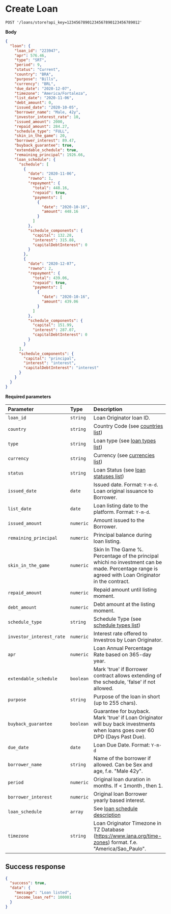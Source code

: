# Create Loan

```http
POST '/loans/store?api_key=12345678901234567890123456789012'
```

**Body**

```json
{
  "loan": {
    "loan_id": "223947",
    "apr": 576.46,
    "type": "SRT",
    "period": 9,
    "status": "Current",
    "country": "BRA",
    "purpose": "Bills",
    "currency": "BRL",
    "due_date": "2020-12-07",
    "timezone": "America/Fortaleza",
    "list_date": "2020-11-06",
    "debt_amount": 0,
    "issued_date": "2020-10-05",
    "borrower_name": "Male, 42y",
    "investor_interest_rate": 10,
    "issued_amount": 2000,
    "repaid_amount": 284.27,
    "schedule_type": "FULL",
    "skin_in_the_game": 20,
    "borrower_interest": 89.47,
    "buyback_guarantee": true,
    "extendable_schedule": true,
    "remaining_principal": 1926.66,
    "loan_schedule": {
      "schedule": [
        {
          "date": "2020-11-06",
          "rowno": 1,
          "repayment": {
            "total": 448.16,
            "repaid": true,
            "payments": [
              {
                "date": "2020-10-16",
                "amount": 448.16
              }
            ]
          },
          "schedule_components": {
            "capital": 132.28,
            "interest": 315.88,
            "capitalDebtInterest": 0
          }
        },
        {
          "date": "2020-12-07",
          "rowno": 2,
          "repayment": {
            "total": 439.06,
            "repaid": true,
            "payments": [
              {
                "date": "2020-10-16",
                "amount": 439.06
              }
            ]
          },
          "schedule_components": {
            "capital": 151.99,
            "interest": 287.07,
            "capitalDebtInterest": 0
          }
        }
      ],
      "schedule_components": {
        "capital": "principal",
        "interest": "interest",
        "capitalDebtInterest": "interest"
      }
    }
  }
}
```

**Required parameters**

| Parameter | Type | Description |
| :--- | :--- | :--- |
| `loan_id` | `string` | Loan Originator loan ID. |,
| `country` | `string` | Country Code (see [countries list](./classificators/countries.md)) |,
| `type` | `string` | Loan type  (see [loan types list](./classificators/loan_types.md)) |,
| `currency` | `string` | Currency  (see [currencies list](./classificators/currencies.md)) |,
| `status` | `string` | Loan Status  (see [loan statuses list](./classificators/loan_statuses.md)) |,
| `issued_date` | `date` | Issued date. Format: `Y-m-d`. Loan original issuance to Borrower. |,
| `list_date` | `date` | Loan listing date to the platform. Format: `Y-m-d`.  |,
| `issued_amount` | `numeric` | Amount issued to the Borrower. |,
| `remaining_principal` | `numeric` | Principal balance during loan listing. |,
| `skin_in_the_game` | `numeric` | Skin In The Game %. Percentage of the principal whichi no investment can be made. Percentage range is agreed with Loan Originator in the contract. |,
| `repaid_amount` | `numeric` | Repaid amount until listing moment. |,
| `debt_amount` | `numeric` | Debt amount at the listing moment. |,
| `schedule_type` | `string` | Schedule Type  (see [schedule types list](./classificators/schedule_types.md)) |,
| `investor_interest_rate` | `numeric` | Interest rate offered to Investros by Loan Originator. |,
| `apr` | `numeric` | Loan Annual Percentage Rate based on 365-day year. |,
| `extendable_schedule` | `boolean` | Mark 'true' if Borrower contract allows extending of the schedule, 'false' if not allowed. |,
| `purpose` | `string` | Purpose of the loan in short (up to 255 chars). |,
| `buyback_guarantee` | `boolean` | Guarantee for buyback. Mark 'true' if Loan Originator will buy back investments when loans goes over 60 DPD (Days Past Due). |,
| `due_date` | `date` | Loan Due Date. Format: `Y-m-d` |,
| `borrower_name` | `string` | Name of the borrower if allowed. Can be Sex and age, f.e. "Male 42y". |,
| `period` | `numeric` | Original loan duration in months. If < 1month , then 1. |,
| `borrower_interest` | `numeric` | Original loan Borrower yearly based interest. |,
| `loan_schedule` | `array` | See [loan schedule description](./classificators/loan_schedule.md) |,
| `timezone` | `string` | Loan Originator Timezone in TZ Database (https://www.iana.org/time-zones) format. f.e. "America/Sao_Paulo". |,

## Success response

```json
{
  "success": true,
  "data": {
    "message": "Loan listed",
    "income_loan_ref": 100001
  }
}
```
